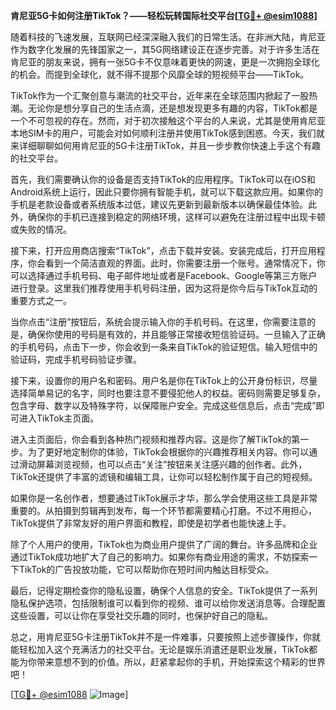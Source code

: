 **肯尼亚5G卡如何注册TikTok？——轻松玩转国际社交平台[[TG💪+ @esim1088](https://t.me/s/esim1088)]**

随着科技的飞速发展，互联网已经深深融入我们的日常生活。在非洲大陆，肯尼亚作为数字化发展的先锋国家之一，其5G网络建设正在逐步完善。对于许多生活在肯尼亚的朋友来说，拥有一张5G卡不仅意味着更快的网速，更是一次拥抱全球化的机会。而提到全球化，就不得不提那个风靡全球的短视频平台——TikTok。

TikTok作为一个汇聚创意与潮流的社交平台，近年来在全球范围内掀起了一股热潮。无论你是想分享自己的生活点滴，还是想发现更多有趣的内容，TikTok都是一个不可忽视的存在。然而，对于初次接触这个平台的人来说，尤其是使用肯尼亚本地SIM卡的用户，可能会对如何顺利注册并使用TikTok感到困惑。今天，我们就来详细聊聊如何用肯尼亚的5G卡注册TikTok，并且一步步教你快速上手这个有趣的社交平台。

首先，我们需要确认你的设备是否支持TikTok的应用程序。TikTok可以在iOS和Android系统上运行，因此只要你拥有智能手机，就可以下载这款应用。如果你的手机是老款设备或者系统版本过低，建议先更新到最新版本以确保最佳体验。此外，确保你的手机已连接到稳定的网络环境，这样可以避免在注册过程中出现卡顿或失败的情况。

接下来，打开应用商店搜索“TikTok”，点击下载并安装。安装完成后，打开应用程序，你会看到一个简洁直观的界面。此时，你需要注册一个账号。通常情况下，你可以选择通过手机号码、电子邮件地址或者是Facebook、Google等第三方账户进行登录。这里我们推荐使用手机号码注册，因为这将是你今后与TikTok互动的重要方式之一。

当你点击“注册”按钮后，系统会提示输入你的手机号码。在这里，你需要注意的是，确保你使用的号码是有效的，并且能够正常接收短信验证码。一旦输入了正确的手机号码，点击下一步，你会收到一条来自TikTok的验证短信。输入短信中的验证码，完成手机号码验证步骤。

接下来，设置你的用户名和密码。用户名是你在TikTok上的公开身份标识，尽量选择简单易记的名字，同时也要注意不要侵犯他人的权益。密码则需要足够复杂，包含字母、数字以及特殊字符，以保障账户安全。完成这些信息后，点击“完成”即可进入TikTok主页面。

进入主页面后，你会看到各种热门视频和推荐内容。这是你了解TikTok的第一步。为了更好地定制你的体验，TikTok会根据你的兴趣推荐相关内容。你可以通过滑动屏幕浏览视频，也可以点击“关注”按钮来关注感兴趣的创作者。此外，TikTok还提供了丰富的滤镜和编辑工具，让你可以轻松制作属于自己的短视频。

如果你是一名创作者，想要通过TikTok展示才华，那么学会使用这些工具是非常重要的。从拍摄到剪辑再到发布，每一个环节都需要精心打磨。不过不用担心，TikTok提供了非常友好的用户界面和教程，即使是初学者也能快速上手。

除了个人用户的使用，TikTok也为商业用户提供了广阔的舞台。许多品牌和企业通过TikTok成功地扩大了自己的影响力。如果你有商业用途的需求，不妨探索一下TikTok的广告投放功能，它可以帮助你在短时间内触达目标受众。

最后，记得定期检查你的隐私设置，确保个人信息的安全。TikTok提供了一系列隐私保护选项，包括限制谁可以看到你的视频、谁可以给你发送消息等。合理配置这些设置，可以让你在享受社交乐趣的同时，也保护好自己的隐私。

总之，用肯尼亚5G卡注册TikTok并不是一件难事，只要按照上述步骤操作，你就能轻松加入这个充满活力的社交平台。无论是娱乐消遣还是职业发展，TikTok都能为你带来意想不到的价值。所以，赶紧拿起你的手机，开始探索这个精彩的世界吧！

[[TG💪+ @esim1088](https://t.me/s/esim1088) ![Image](https://i.postimg.cc/4NQfJmqS/Snipaste-2025-05-13-00-14-12.png)]